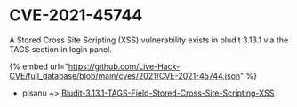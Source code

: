 # CVE-2021-45744

A Stored Cross Site Scripting (XSS) vulnerability exists in bludit 3.13.1 via the TAGS section in login panel.

{% embed url="https://github.com/Live-Hack-CVE/full_database/blob/main/cves/2021/CVE-2021-45744.json" %}


* plsanu ~> [Bludit-3.13.1-TAGS-Field-Stored-Cross-Site-Scripting-XSS](https://www.alice-snow.ru/2021/database/cve-2021-45744/bludit-3.13.1-tags-field-stored-cross-site-scripting-xss-plsanu)